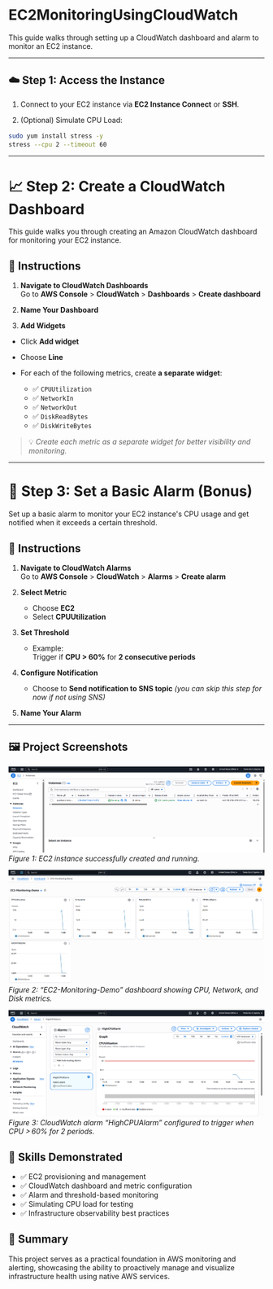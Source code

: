 # EC2MonitoringUsingCloudWatch
This guide walks through setting up a CloudWatch dashboard and alarm to monitor an EC2 instance.

---

## ☁️ Step 1: Access the Instance
1. Connect to your EC2 instance via **EC2 Instance Connect** or **SSH**.

2. (Optional) Simulate CPU Load:
```bash
sudo yum install stress -y
stress --cpu 2 --timeout 60
```
---

# 📈 Step 2: Create a CloudWatch Dashboard

This guide walks you through creating an Amazon CloudWatch dashboard for monitoring your EC2 instance.

## 🔧 Instructions

1. **Navigate to CloudWatch Dashboards**  
   Go to **AWS Console** > **CloudWatch** > **Dashboards** > **Create dashboard**

2. **Name Your Dashboard**  

3. **Add Widgets**  
- Click **Add widget**
- Choose **Line**
- For each of the following metrics, create **a separate widget**:

  - ✅ `CPUUtilization`
  - ✅ `NetworkIn`
  - ✅ `NetworkOut`
  - ✅ `DiskReadBytes`
  - ✅ `DiskWriteBytes`

> 💡 *Create each metric as a separate widget for better visibility and monitoring.*

---

# 🚨 Step 3: Set a Basic Alarm (Bonus)

Set up a basic alarm to monitor your EC2 instance's CPU usage and get notified when it exceeds a certain threshold.

## 🔧 Instructions

1. **Navigate to CloudWatch Alarms**  
   Go to **AWS Console** > **CloudWatch** > **Alarms** > **Create alarm**

2. **Select Metric**  
   - Choose **EC2**  
   - Select **CPUUtilization**

3. **Set Threshold**  
   - Example:  
     Trigger if **CPU > 60%** for **2 consecutive periods**

4. **Configure Notification**  
   - Choose to **Send notification to SNS topic** *(you can skip this step for now if not using SNS)*

5. **Name Your Alarm**

---

## 🖼️ Project Screenshots

<!-- Figure 1: EC2 instance creation -->
![Step 3: EC2 Instance Created](ec2-created.png)  
*Figure 1: EC2 instance successfully created and running.*

<!-- Figure 2: CloudWatch Dashboard -->
![CloudWatch Dashboard](cloudwatch-dashboard.png)  
*Figure 2: “EC2-Monitoring-Demo” dashboard showing CPU, Network, and Disk metrics.*

<!-- Figure 3: High CPU Alarm -->
![High CPU Alarm](highcpu-alarm.png)  
*Figure 3: CloudWatch alarm “HighCPUAlarm” configured to trigger when CPU > 60% for 2 periods.*

## 🧠 Skills Demonstrated

- ✅ EC2 provisioning and management
- ✅ CloudWatch dashboard and metric configuration
- ✅ Alarm and threshold-based monitoring
- ✅ Simulating CPU load for testing
- ✅ Infrastructure observability best practices

## 📌 Summary
This project serves as a practical foundation in AWS monitoring and alerting, showcasing the ability to proactively manage and visualize infrastructure health using native AWS services.
